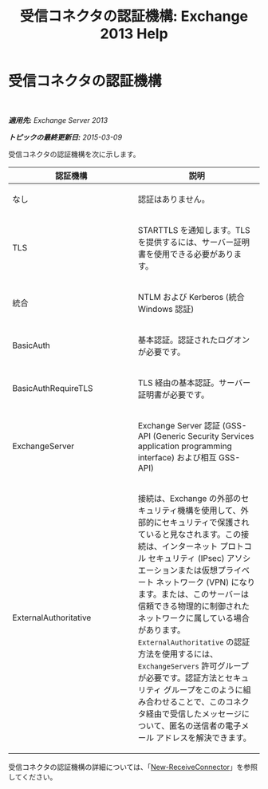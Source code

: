 ﻿---
title: '受信コネクタの認証機構: Exchange 2013 Help'
TOCTitle: 受信コネクタの認証機構
ms:assetid: 926424e1-83e3-4c4b-b2dd-bf814d81e877
ms:mtpsurl: https://technet.microsoft.com/ja-jp/library/JJ657472(v=EXCHG.150)
ms:contentKeyID: 49896371
ms.date: 04/24/2018
mtps_version: v=EXCHG.150
ms.translationtype: HT
---

# 受信コネクタの認証機構

 

_**適用先:** Exchange Server 2013_

_**トピックの最終更新日:** 2015-03-09_


受信コネクタの認証機構を次に示します。


<table>
<colgroup>
<col style="width: 50%" />
<col style="width: 50%" />
</colgroup>
<thead>
<tr class="header">
<th>認証機構</th>
<th>説明</th>
</tr>
</thead>
<tbody>
<tr class="odd">
<td><p>なし</p></td>
<td><p>認証はありません。</p></td>
</tr>
<tr class="even">
<td><p>TLS</p></td>
<td><p>STARTTLS を通知します。TLS を提供するには、サーバー証明書を使用できる必要があります。</p></td>
</tr>
<tr class="odd">
<td><p>統合</p></td>
<td><p>NTLM および Kerberos (統合 Windows 認証)</p></td>
</tr>
<tr class="even">
<td><p>BasicAuth</p></td>
<td><p>基本認証。認証されたログオンが必要です。</p></td>
</tr>
<tr class="odd">
<td><p>BasicAuthRequireTLS</p></td>
<td><p>TLS 経由の基本認証。サーバー証明書が必要です。</p></td>
</tr>
<tr class="even">
<td><p>ExchangeServer</p></td>
<td><p>Exchange Server 認証 (GSS-API (Generic Security Services application programming interface) および相互 GSS-API)</p></td>
</tr>
<tr class="odd">
<td><p>ExternalAuthoritative</p></td>
<td><p>接続は、Exchange の外部のセキュリティ機構を使用して、外部的にセキュリティで保護されていると見なされます。この接続は、インターネット プロトコル セキュリティ (IPsec) アソシエーションまたは仮想プライベート ネットワーク (VPN) になります。または、このサーバーは信頼できる物理的に制御されたネットワークに属している場合があります。<code>ExternalAuthoritative</code> の認証方法を使用するには、<code>ExchangeServers</code> 許可グループが必要です。認証方法とセキュリティ グループをこのように組み合わせることで、このコネクタ経由で受信したメッセージについて、匿名の送信者の電子メール アドレスを解決できます。</p></td>
</tr>
</tbody>
</table>


受信コネクタの認証機構の詳細については、「[New-ReceiveConnector](https://technet.microsoft.com/ja-jp/library/bb125139\(v=exchg.150\))」を参照してください。

